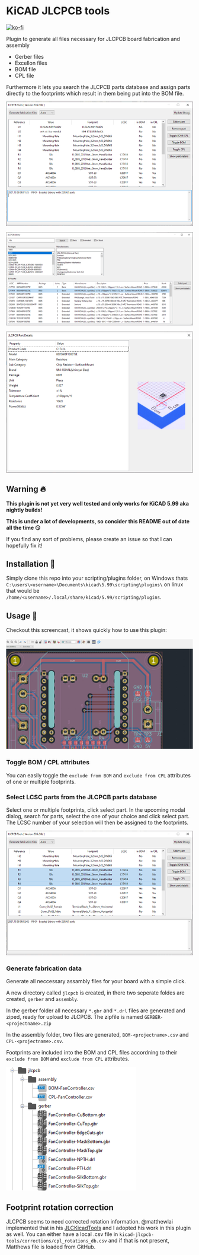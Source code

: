 # KiCAD JLCPCB tools

[![ko-fi](https://ko-fi.com/img/githubbutton_sm.svg)](https://ko-fi.com/I3I364QTM)

Plugin to generate all files necessary for JLCPCB board fabrication and assembly

- Gerber files
- Excellon files
- BOM file
- CPL file

Furthermore it lets you search the JLCPCB parts database and assign parts directly to the footprints which result in them being put into the BOM file.

![The main window](https://github.com/Bouni/kicad-jlcpcb-tools/raw/main/images/main.png)

![The parts library window](https://github.com/Bouni/kicad-jlcpcb-tools/raw/main/images/part_library.png)

![The parts details dialog](https://github.com/Bouni/kicad-jlcpcb-tools/raw/main/images/part_details.png)

## Warning 🔥

**This plugin is not yet very well tested and only works for KiCAD 5.99 aka nightly builds!**

**This is under a lot of developments, so concider this README out of date all the time 😏**

If you find any sort of problems, please create an issue so that I can hopefully fix it!

## Installation 💾

Simply clone this repo into your scripting/plugins folder, on Windows thats `C:\users\<username>\Documents\kicad\5.99\scripting\plugins\` on linux that would be `/home/<username>/.local/share/kicad/5.99/scripting/plugins`.

## Usage 🥳

Checkout this screencast, it shows quickly how to use this plugin:

![KiCAD JLCPCB example](https://raw.githubusercontent.com/Bouni/kicad-jlcpcb-tools/main/images/showcase.gif)

### Toggle BOM / CPL attributes

You can easily toggle the `exclude from BOM` and `exclude from CPL` attributes of one or multiple footprints.

### Select LCSC parts from the JLCPCB parts database

Select one or multiple footprints, click select part. In the upcoming modal dialog, search for parts, select the one of your choice and click select part.
The LCSC number of your selection will then be assigned to the footprints.

![Footprint selection](https://github.com/Bouni/kicad-jlcpcb-tools/raw/main/images/footprint_selection.png)

### Generate fabrication data

Generate all neccessary assambly files for your board with a simple click.

A new directory called `jlcpcb` is created, in there two seperate foldes are created, `gerber` and `assembly`.

In the gerber folder all necessary `*.gbr` and `*.drl` files are generated and ziped, ready for upload to JLCPCB.
The zipfile is named `GERBER-<projectname>.zip`

In the assembly folder, two files are generated, `BOM-<projectname>.csv` and `CPL-<projectname>.csv`.

Footprints are included into the BOM and CPL files accordning to their `exclude from BOM` and `exclude from CPL` attributes.

![The fabrication files](https://github.com/Bouni/kicad-jlcpcb-tools/raw/main/images/fabrication_files.png)

## Footprint rotation correction

JLCPCB seems to need corrected rotation information. @matthewlai implemented that in his [JLCKicadTools](https://github.com/matthewlai/JLCKicadTools) and I adopted his work in this plugin as well.
You can either have a local .csv file in `kicad-jlcpcb-tools/corrections/cpl_rotations_db.csv` and if that is not present, Matthews file is loaded from GitHub.
